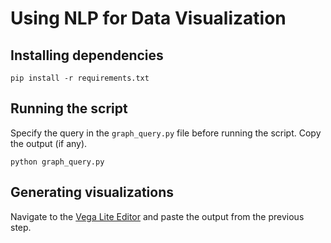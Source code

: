 # Using NLP for Data Visualization

## Installing dependencies
```
pip install -r requirements.txt
```

## Running the script
Specify the query in the `graph_query.py` file before running the script. Copy the output (if any).
```
python graph_query.py
```

## Generating visualizations
Navigate to the [Vega Lite Editor](https://vega.github.io/editor/) and paste the output from the previous step.